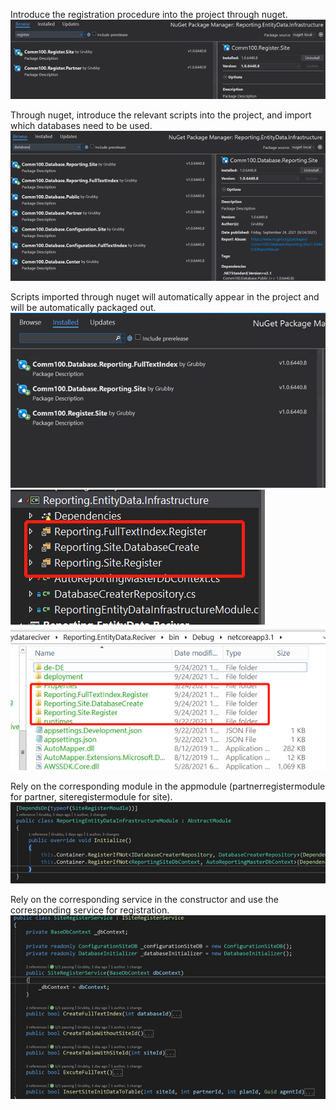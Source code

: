 Introduce the registration procedure into the project through nuget. 
![图片.png](/.attachments/图片-dea1e109-b367-447f-bf14-554ef7091f1e.png)


Through nuget, introduce the relevant scripts into the project, and import which databases need to be used.
![图片.png](/.attachments/图片-902aef1e-b147-40ef-a342-32f8d7bf8f8b.png)


Scripts imported through nuget will automatically appear in the project and will be automatically packaged out. 
![图片.png](/.attachments/图片-d165efca-c1cd-49c0-a21c-e513a312dd02.png)
![图片.png](/.attachments/图片-aa886090-4466-4f55-a1ea-0d72dab2a461.png)
![图片.png](/.attachments/图片-7a09a7b2-6130-4ad0-a7fa-7dc4d5db5cde.png)

Rely on the corresponding module in the appmodule (partnerregistermodule for partner, siteregistermodule for site). 
![图片.png](/.attachments/图片-46ec8593-1dac-4079-b3b7-0c5ebedb1cd3.png)

Rely on the corresponding service in the constructor and use the corresponding service for registration. 
![图片.png](/.attachments/图片-786c9bc5-b1c0-4bfc-98be-357a22966511.png)